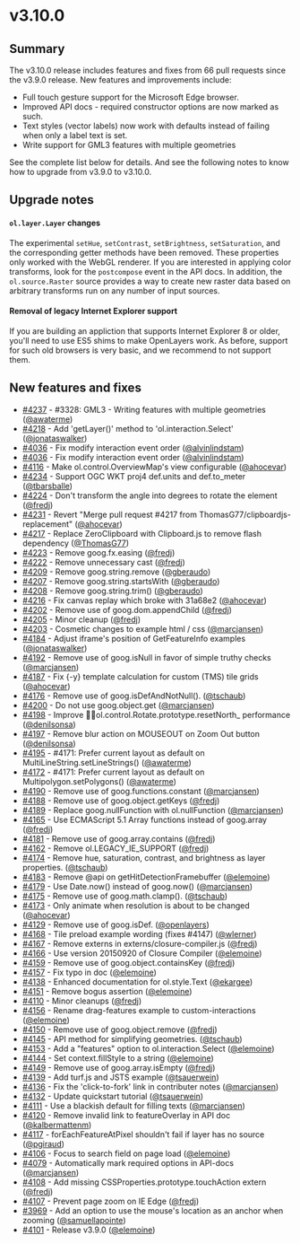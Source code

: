 # v3.10.0


## Summary

The v3.10.0 release includes features and fixes from 66 pull requests since the v3.9.0 release. New features and improvements include:

* Full touch gesture support for the Microsoft Edge browser.
* Improved API docs - required constructor options are now marked as such.
* Text styles (vector labels) now work with defaults instead of failing when only a label text is set.
* Write support for GML3 features with multiple geometries

See the complete list below for details. And see the following notes to know how to upgrade from v3.9.0 to v3.10.0.


## Upgrade notes

#### `ol.layer.Layer` changes

The experimental `setHue`, `setContrast`, `setBrightness`, `setSaturation`, and the corresponding getter methods have been removed.  These properties only worked with the WebGL renderer.  If you are interested in applying color transforms, look for the `postcompose` event in the API docs.  In addition, the `ol.source.Raster` source provides a way to create new raster data based on arbitrary transforms run on any number of input sources.

#### Removal of legacy Internet Explorer support

If you are building an appliction that supports Internet Explorer 8 or older, you'll need to use ES5 shims to make OpenLayers work. As before, support for such old browsers is very basic, and we recommend to not support them.


## New features and fixes

 * [#4237](https://github.com/openlayers/ol3/pull/4237) - #3328: GML3 - Writing features with multiple geometries ([@awaterme](https://github.com/awaterme))
 * [#4218](https://github.com/openlayers/ol3/pull/4218) - Add 'getLayer()' method to 'ol.interaction.Select' ([@jonataswalker](https://github.com/jonataswalker))
 * [#4036](https://github.com/openlayers/ol3/pull/4036) - Fix modify interaction event order ([@alvinlindstam](https://github.com/alvinlindstam))
 * [#4036](https://github.com/openlayers/ol3/pull/4036) - Fix modify interaction event order ([@alvinlindstam](https://github.com/alvinlindstam))
 * [#4116](https://github.com/openlayers/ol3/pull/4116) - Make ol.control.OverviewMap's view configurable ([@ahocevar](https://github.com/ahocevar))
 * [#4234](https://github.com/openlayers/ol3/pull/4234) - Support OGC WKT proj4 def.units and def.to_meter ([@tbarsballe](https://github.com/tbarsballe))
 * [#4224](https://github.com/openlayers/ol3/pull/4224) - Don't transform the angle into degrees to rotate the element ([@fredj](https://github.com/fredj))
 * [#4231](https://github.com/openlayers/ol3/pull/4231) - Revert "Merge pull request #4217 from ThomasG77/clipboardjs-replacement" ([@ahocevar](https://github.com/ahocevar))
 * [#4217](https://github.com/openlayers/ol3/pull/4217) - Replace ZeroClipboard with Clipboard.js to remove flash dependency ([@ThomasG77](https://github.com/ThomasG77))
 * [#4223](https://github.com/openlayers/ol3/pull/4223) - Remove goog.fx.easing ([@fredj](https://github.com/fredj))
 * [#4222](https://github.com/openlayers/ol3/pull/4222) - Remove unnecessary cast ([@fredj](https://github.com/fredj))
 * [#4209](https://github.com/openlayers/ol3/pull/4209) - Remove goog.string.remove ([@gberaudo](https://github.com/gberaudo))
 * [#4207](https://github.com/openlayers/ol3/pull/4207) - Remove goog.string.startsWith ([@gberaudo](https://github.com/gberaudo))
 * [#4208](https://github.com/openlayers/ol3/pull/4208) - Remove goog.string.trim() ([@gberaudo](https://github.com/gberaudo))
 * [#4216](https://github.com/openlayers/ol3/pull/4216) - Fix canvas replay which broke with 31a68e2 ([@ahocevar](https://github.com/ahocevar))
 * [#4202](https://github.com/openlayers/ol3/pull/4202) - Remove use of goog.dom.appendChild ([@fredj](https://github.com/fredj))
 * [#4205](https://github.com/openlayers/ol3/pull/4205) - Minor cleanup ([@fredj](https://github.com/fredj))
 * [#4203](https://github.com/openlayers/ol3/pull/4203) - Cosmetic changes to example html / css ([@marcjansen](https://github.com/marcjansen))
 * [#4184](https://github.com/openlayers/ol3/pull/4184) - Adjust iframe's position of GetFeatureInfo examples ([@jonataswalker](https://github.com/jonataswalker))
 * [#4192](https://github.com/openlayers/ol3/pull/4192) - Remove use of goog.isNull in favor of simple truthy checks ([@marcjansen](https://github.com/marcjansen))
 * [#4187](https://github.com/openlayers/ol3/pull/4187) - Fix {-y} template calculation for custom (TMS) tile grids ([@ahocevar](https://github.com/ahocevar))
 * [#4176](https://github.com/openlayers/ol3/pull/4176) - Remove use of goog.isDefAndNotNull(). ([@tschaub](https://github.com/tschaub))
 * [#4200](https://github.com/openlayers/ol3/pull/4200) - Do not use goog.object.get ([@marcjansen](https://github.com/marcjansen))
 * [#4198](https://github.com/openlayers/ol3/pull/4198) - Improve ol.control.Rotate.prototype.resetNorth_ performance ([@denilsonsa](https://github.com/denilsonsa))
 * [#4197](https://github.com/openlayers/ol3/pull/4197) - Remove blur action on MOUSEOUT on Zoom Out button ([@denilsonsa](https://github.com/denilsonsa))
 * [#4195](https://github.com/openlayers/ol3/pull/4195) - #4171: Prefer current layout as default on MultiLineString.setLineStrings() ([@awaterme](https://github.com/awaterme))
 * [#4172](https://github.com/openlayers/ol3/pull/4172) - #4171: Prefer current layout as default on Multipolygon.setPolygons() ([@awaterme](https://github.com/awaterme))
 * [#4190](https://github.com/openlayers/ol3/pull/4190) - Remove use of goog.functions.constant ([@marcjansen](https://github.com/marcjansen))
 * [#4188](https://github.com/openlayers/ol3/pull/4188) - Remove use of goog.object.getKeys ([@fredj](https://github.com/fredj))
 * [#4189](https://github.com/openlayers/ol3/pull/4189) - Replace goog.nullFunction with ol.nullFunction ([@marcjansen](https://github.com/marcjansen))
 * [#4165](https://github.com/openlayers/ol3/pull/4165) - Use ECMAScript 5.1 Array functions instead of goog.array ([@fredj](https://github.com/fredj))
 * [#4181](https://github.com/openlayers/ol3/pull/4181) - Remove use of goog.array.contains ([@fredj](https://github.com/fredj))
 * [#4162](https://github.com/openlayers/ol3/pull/4162) - Remove ol.LEGACY_IE_SUPPORT ([@fredj](https://github.com/fredj))
 * [#4174](https://github.com/openlayers/ol3/pull/4174) - Remove hue, saturation, contrast, and brightness as layer properties. ([@tschaub](https://github.com/tschaub))
 * [#4183](https://github.com/openlayers/ol3/pull/4183) - Remove @api on getHitDetectionFramebuffer ([@elemoine](https://github.com/elemoine))
 * [#4179](https://github.com/openlayers/ol3/pull/4179) - Use Date.now() instead of goog.now() ([@marcjansen](https://github.com/marcjansen))
 * [#4175](https://github.com/openlayers/ol3/pull/4175) - Remove use of goog.math.clamp(). ([@tschaub](https://github.com/tschaub))
 * [#4173](https://github.com/openlayers/ol3/pull/4173) - Only animate when resolution is about to be changed ([@ahocevar](https://github.com/ahocevar))
 * [#4129](https://github.com/openlayers/ol3/pull/4129) - Remove use of goog.isDef. ([@openlayers](https://github.com/openlayers))
 * [#4168](https://github.com/openlayers/ol3/pull/4168) - Tile preload example wording (fixes #4147) ([@wlerner](https://github.com/wlerner))
 * [#4167](https://github.com/openlayers/ol3/pull/4167) - Remove externs in externs/closure-compiler.js ([@fredj](https://github.com/fredj))
 * [#4166](https://github.com/openlayers/ol3/pull/4166) - Use version 20150920 of Closure Compiler ([@elemoine](https://github.com/elemoine))
 * [#4159](https://github.com/openlayers/ol3/pull/4159) - Remove use of goog.object.containsKey ([@fredj](https://github.com/fredj))
 * [#4157](https://github.com/openlayers/ol3/pull/4157) - Fix typo in doc ([@elemoine](https://github.com/elemoine))
 * [#4138](https://github.com/openlayers/ol3/pull/4138) - Enhanced documentation for ol.style.Text ([@ekargee](https://github.com/ekargee))
 * [#4151](https://github.com/openlayers/ol3/pull/4151) - Remove bogus assertion ([@elemoine](https://github.com/elemoine))
 * [#4110](https://github.com/openlayers/ol3/pull/4110) - Minor cleanups ([@fredj](https://github.com/fredj))
 * [#4156](https://github.com/openlayers/ol3/pull/4156) - Rename drag-features example to custom-interactions ([@elemoine](https://github.com/elemoine))
 * [#4150](https://github.com/openlayers/ol3/pull/4150) - Remove use of goog.object.remove ([@fredj](https://github.com/fredj))
 * [#4145](https://github.com/openlayers/ol3/pull/4145) - API method for simplifying geometries. ([@tschaub](https://github.com/tschaub))
 * [#4153](https://github.com/openlayers/ol3/pull/4153) - Add a "features" option to ol.interaction.Select ([@elemoine](https://github.com/elemoine))
 * [#4144](https://github.com/openlayers/ol3/pull/4144) - Set context.fillStyle to a string ([@elemoine](https://github.com/elemoine))
 * [#4149](https://github.com/openlayers/ol3/pull/4149) - Remove use of goog.array.isEmpty ([@fredj](https://github.com/fredj))
 * [#4139](https://github.com/openlayers/ol3/pull/4139) - Add turf.js and JSTS example ([@tsauerwein](https://github.com/tsauerwein))
 * [#4136](https://github.com/openlayers/ol3/pull/4136) - Fix the 'click-to-fork' link in contributer notes ([@marcjansen](https://github.com/marcjansen))
 * [#4132](https://github.com/openlayers/ol3/pull/4132) - Update quickstart tutorial ([@tsauerwein](https://github.com/tsauerwein))
 * [#4111](https://github.com/openlayers/ol3/pull/4111) - Use a blackish default for filling texts ([@marcjansen](https://github.com/marcjansen))
 * [#4120](https://github.com/openlayers/ol3/pull/4120) - Remove invalid link to featureOverlay in API doc ([@kalbermattenm](https://github.com/kalbermattenm))
 * [#4117](https://github.com/openlayers/ol3/pull/4117) - forEachFeatureAtPixel shouldn't fail if layer has no source ([@pgiraud](https://github.com/pgiraud))
 * [#4106](https://github.com/openlayers/ol3/pull/4106) - Focus to search field on page load ([@elemoine](https://github.com/elemoine))
 * [#4079](https://github.com/openlayers/ol3/pull/4079) - Automatically mark required options in API-docs ([@marcjansen](https://github.com/marcjansen))
 * [#4108](https://github.com/openlayers/ol3/pull/4108) - Add missing CSSProperties.prototype.touchAction extern ([@fredj](https://github.com/fredj))
 * [#4107](https://github.com/openlayers/ol3/pull/4107) - Prevent page zoom on IE Edge ([@fredj](https://github.com/fredj))
 * [#3969](https://github.com/openlayers/ol3/pull/3969) - Add an option to use the mouse's location as an anchor when zooming ([@samuellapointe](https://github.com/samuellapointe))
 * [#4101](https://github.com/openlayers/ol3/pull/4101) - Release v3.9.0 ([@elemoine](https://github.com/elemoine))
